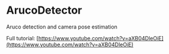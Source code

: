 # ArucoDetector
Aruco detection and camera pose estimation

Full tutorial: [https://www.youtube.com/watch?v=aXB04DleOiE](https://www.youtube.com/watch?v=aXB04DleOiE)
